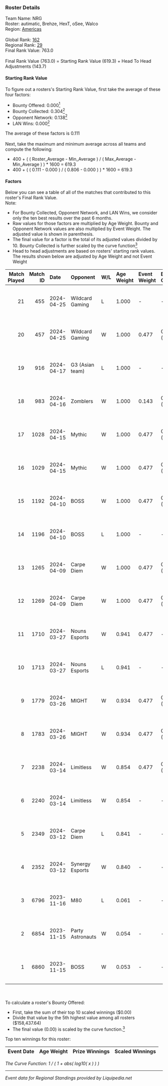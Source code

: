 ### Roster Details<br />
Team Name: NRG<br />
Roster: autimatic, Brehze, HexT, oSee, Walco<br />
Region: [Americas]( ../standings_americas.md)<br />
<br />
Global Rank: [162](../standings_global.md)<br />
Regional Rank: [29]( ../standings_americas.md)<br />
Final Rank Value:  763.0<br />
<br />
Final Rank Value (763.0) = Starting Rank Value (619.3) + Head To Head Adjustments (143.7)<br />

#### Starting Rank Value<br />
To figure out a rosters's Starting Rank Value, first take the average of these four factors:<br />
- Bounty Offered: 0.000[<sup>1</sup>](#table2)
- Bounty Collected: 0.304[<sup>2</sup>](#table1)
- Opponent Network: 0.138[<sup>2</sup>](#table1)
- LAN Wins: 0.000[<sup>2</sup>](#table1)

The average of these factors is 0.111<br />
<br />
Next, take the maximum and minimum average across all teams and compute the following:<br />
- 400 + ( ( Roster_Average - Min_Average ) / ( Max_Average - Min_Average ) ) * 1600 = 619.3
- 400 + ( ( 0.111 - 0.000 ) / ( 0.806 - 0.000 ) ) * 1600 = 619.3


#### Factors<br />
Below you can see a table of all of the matches that contributed to this roster's Final Rank Value.<br />
Note:<br />

- For Bounty Collected, Opponent Network, and LAN Wins, we consider only the ten best results over the past 6 months.
- Raw values for those factors are multiplied by Age Weight. Bounty and Opponent Network values are also multiplied by Event Weight. The adjusted value is shown in parenthesis.
- The final value for a factor is the total of its adjusted values divided by 10. Bounty Collected is further scaled by the curve function[<sup>3</sup>](#curveFunction)
- Head to head adjustments are based on rosters' starting rank values. The results shown below are adjusted by Age Weight and not Event Weight
<span id="table1"></span><br />


| Match Played | Match ID | Date       | Opponent         | W/L | Age Weight | Event Weight | Bounty Collected | Opponent Network | LAN Wins      | H2H Adj. | Roster                                 |
| -: | -: | :- | :- | :- | :- | :- | :- | :- | :- | -: | :- |
|           21 |      455 | 2024-04-25 | Wildcard Gaming  | L   | 1.000      | -            | -                | -                | -             |   -11.18 | autimatic, Brehze, HexT, oSee, Walco   |
|           20 |      457 | 2024-04-25 | Wildcard Gaming  | W   | 1.000      | 0.477        | 0.025 (0.012)    | 0.483 (0.230)    | false (0.000) |    20.72 | autimatic, Brehze, HexT, oSee, Walco   |
|           19 |      916 | 2024-04-17 | G3 (Asian team)  | L   | 1.000      | -            | -                | -                | -             |   -15.46 | autimatic, Brehze, HexT, oSee, Walco   |
|           18 |      983 | 2024-04-16 | Zomblers         | W   | 1.000      | 0.143        | 0.007 (0.001)    | -                | false (0.000) |    11.44 | autimatic, Brehze, HexT, oSee, Walco   |
|           17 |     1028 | 2024-04-15 | Mythic           | W   | 1.000      | 0.477        | 0.003 (0.001)    | 0.380 (0.181)    | false (0.000) |    12.42 | autimatic, Brehze, HexT, oSee, Walco   |
|           16 |     1029 | 2024-04-15 | Mythic           | W   | 1.000      | 0.477        | 0.003 (0.001)    | 0.380 (0.181)    | false (0.000) |    13.53 | autimatic, Brehze, HexT, oSee, Walco   |
|           15 |     1192 | 2024-04-10 | BOSS             | W   | 1.000      | 0.477        | 0.051 (0.024)    | 0.293 (0.140)    | false (0.000) |    23.15 | autimatic, Brehze, HexT, oSee, Walco   |
|           14 |     1196 | 2024-04-10 | BOSS             | L   | 1.000      | -            | -                | -                | -             |    -7.86 | autimatic, Brehze, HexT, oSee, Walco   |
|           13 |     1265 | 2024-04-09 | Carpe Diem       | W   | 1.000      | 0.477        | 0.009 (0.004)    | 0.178 (0.085)    | false (0.000) |    12.61 | autimatic, Brehze, HexT, oSee, Walco   |
|           12 |     1269 | 2024-04-09 | Carpe Diem       | W   | 1.000      | 0.477        | 0.009 (0.004)    | 0.178 (0.085)    | false (0.000) |    13.74 | autimatic, Brehze, HexT, oSee, Walco   |
|           11 |     1710 | 2024-03-27 | Nouns Esports    | W   | 0.941      | 0.477        | -                | 0.475 (0.213)    | false (0.000) |    18.04 | autimatic, Brehze, HexT, oSee, Walco   |
|           10 |     1713 | 2024-03-27 | Nouns Esports    | L   | 0.941      | -            | -                | -                | -             |   -11.41 | autimatic, Brehze, HexT, oSee, Walco   |
|            9 |     1779 | 2024-03-26 | MIGHT            | W   | 0.934      | 0.477        | 0.003 (0.001)    | 0.213 (0.095)    | false (0.000) |    17.10 | autimatic, Brehze, HexT, oSee, Walco   |
|            8 |     1783 | 2024-03-26 | MIGHT            | W   | 0.934      | 0.477        | 0.003 (0.001)    | 0.213 (0.095)    | false (0.000) |    18.51 | autimatic, Brehze, HexT, oSee, Walco   |
|            7 |     2238 | 2024-03-14 | Limitless        | W   | 0.854      | 0.477        | 0.001 (0.000)    | 0.177 (0.072)    | -             |    14.35 | autimatic, Brehze, HexT, oSee, Walco   |
|            6 |     2240 | 2024-03-14 | Limitless        | W   | 0.854      | -            | -                | -                | -             |    15.46 | autimatic, Brehze, HexT, oSee, Walco   |
|            5 |     2349 | 2024-03-12 | Carpe Diem       | L   | 0.841      | -            | -                | -                | -             |    -9.82 | autimatic, Brehze, HexT, oSee, Walco   |
|            4 |     2352 | 2024-03-12 | Synergy Esports  | W   | 0.840      | -            | -                | -                | -             |     5.80 | autimatic, Brehze, HexT, oSee, Walco   |
|            3 |     6796 | 2023-11-16 | M80              | L   | 0.061      | -            | -                | -                | -             |    -0.04 | malbsMd, maNkz, reck, slaxz-, Swisher  |
|            2 |     6854 | 2023-11-15 | Party Astronauts | W   | 0.054      | -            | -                | -                | -             |     1.25 | autimatic, HexT, Jeorge, junior, Walco |
|            1 |     6860 | 2023-11-15 | BOSS             | W   | 0.053      | -            | -                | -                | -             |     1.37 | autimatic, HexT, Jeorge, junior, Walco |

<br />
<span id="table2"></span><br />
To calculate a roster's Bounty Offered:<br />

- First, take the sum of their top 10 scaled winnings ($0.00)
- Divide that value by the 5th highest value among all rosters ($158,437.64)
- The final value (0.00) is scaled by the curve function.[<sup>3</sup>](#curveFunction)

Top ten winnings for this roster:<br />

| Event Date | Age Weight | Prize Winnings | Scaled Winnings |
| :- | -: | :- | :- |


<span id="curveFunction"></span>_The Curve Function: 1 / ( 1 + abs( log10( x ) ) )_<br />

---
_Event data for Regional Standings provided by Liquipedia.net_<br />
